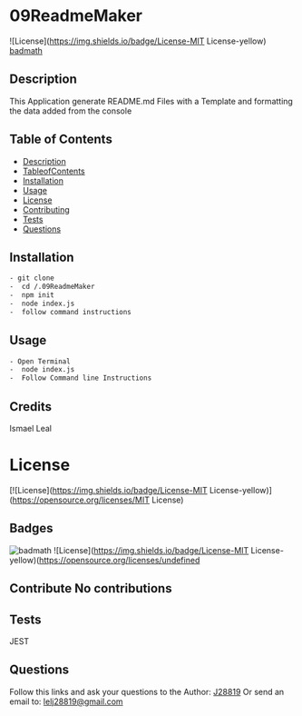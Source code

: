 # 09ReadmeMaker
![License](https://img.shields.io/badge/License-MIT License-yellow)  [badmath](https://img.shields.io/github/languages/top/lernantino/badmath)

## Description 
 This Application generate README.md Files with a Template and formatting the data added from the console
 ## Table of Contents
 - [Description](#Description)
  - [TableofContents](#TableofContents)
 - [Installation](#Installation)
 - [Usage](#Usage)
 - [License](#Licens)
 - [Contributing](#Contributing)
 - [Tests](#Test)
 - [Questions](#Questions)
## Installation
 ```sh
- git clone
-  cd /.09ReadmeMaker
-  npm init
-  node index.js
-  follow command instructions

 ``` 
 ## Usage
 ```sh
- Open Terminal
-  node index.js
-  Follow Command line Instructions 

 ``` 
 ## Credits
 Ismael Leal
# License 
 [![License](https://img.shields.io/badge/License-MIT License-yellow)](https://opensource.org/licenses/MIT License)
## Badges
![badmath](https://img.shields.io/github/languages/top/lernantino/badmath)
 ![License](https://img.shields.io/badge/License-MIT License-yellow)(https://opensource.org/licenses/undefined
 ## Contribute No contributions
## Tests
 JEST 
## Questions
 Follow this links and ask your questions to the Author: [J28819](https://gist.github.com/J28819)
 Or send an email to: lelj28819@gmail.com